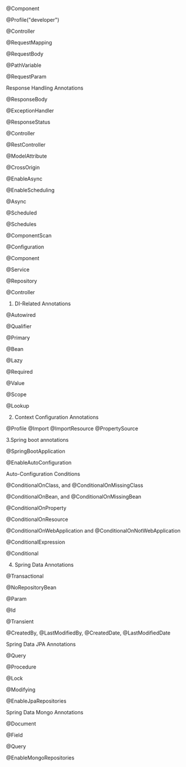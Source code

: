 @Component

@Profile("developer")

@Controller

@RequestMapping

@RequestBody

@PathVariable

@RequestParam

Response Handling Annotations

@ResponseBody

@ExceptionHandler

@ResponseStatus

@Controller

@RestController

@ModelAttribute

@CrossOrigin



@EnableAsync

@EnableScheduling

@Async

@Scheduled

@Schedules



@ComponentScan

@Configuration

@Component

@Service

@Repository

@Controller

1. DI-Related Annotations
 
@Autowired

@Qualifier

@Primary

@Bean

@Lazy

@Required

@Value

@Scope

@Lookup

2. Context Configuration Annotations

@Profile
@Import
@ImportResource
@PropertySource

3.Spring boot annotations

@SpringBootApplication

@EnableAutoConfiguration

Auto-Configuration Conditions

@ConditionalOnClass, and @ConditionalOnMissingClass

@ConditionalOnBean, and @ConditionalOnMissingBean

@ConditionalOnProperty

@ConditionalOnResource

@ConditionalOnWebApplication and @ConditionalOnNotWebApplication

@ConditionalExpression

@Conditional

4. Spring Data Annotations

@Transactional

@NoRepositoryBean

@Param

@Id

@Transient

@CreatedBy, @LastModifiedBy, @CreatedDate, @LastModifiedDate

Spring Data JPA Annotations

@Query

@Procedure

@Lock

@Modifying

@EnableJpaRepositories

Spring Data Mongo Annotations

@Document

@Field

@Query

@EnableMongoRepositories
